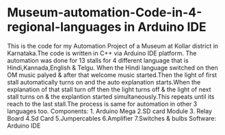 # Museum-automation-Code-in-4-regional-languages in Arduino IDE
This is the code for my  Automation Project of a Museum at Kollar district in Karnataka.The code is written in C++ via Arduino IDE platform.
The automation was done for 13 stalls for 4 different language that is Hindi,Kannada,English & Telgu.
When the Hindi language switched on then OM music palyed & after that welcome music started.Then the light of first stall automatically turns on and the auto explanation starts.When the explanation of that stall turn off then the light turns off & the light of next stall turns on & the explantion started simultaneously.This repeats until its reach to the last stall.The process is same for automation in other 3 languages too.
Components: 1. Arduino Mega 2.SD card Module 3. Relay Board 4.Sd Card 5.Jumpercables 6.Amplifier 7.Switches & bulbs 
Software: Arduino IDE
